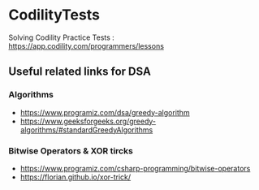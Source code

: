# CodilityTests
Solving Codility Practice Tests : https://app.codility.com/programmers/lessons

## Useful related links for DSA

### Algorithms
- https://www.programiz.com/dsa/greedy-algorithm
- https://www.geeksforgeeks.org/greedy-algorithms/#standardGreedyAlgorithms

### Bitwise Operators & XOR tircks
- https://www.programiz.com/csharp-programming/bitwise-operators
- https://florian.github.io/xor-trick/
